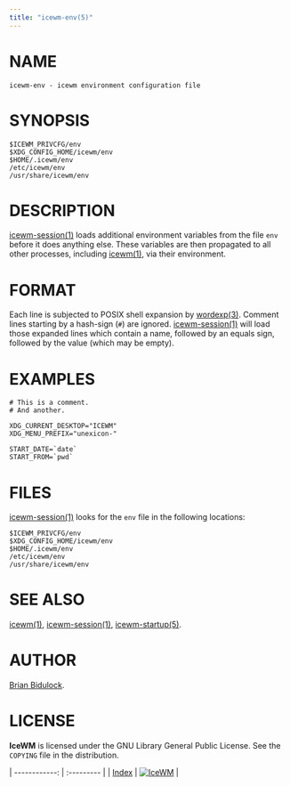 ```yaml
---
title: "icewm-env(5)"
---
```

# NAME

    icewm-env - icewm environment configuration file

# SYNOPSIS

    $ICEWM_PRIVCFG/env
    $XDG_CONFIG_HOME/icewm/env
    $HOME/.icewm/env
    /etc/icewm/env
    /usr/share/icewm/env

# DESCRIPTION

[icewm-session(1)](icewm-session) loads additional environment variables from the file
`env` before it does anything else. These variables are then propagated
to all other processes, including [icewm(1)](icewm), via their environment.

# FORMAT

Each line is subjected to POSIX shell expansion by [wordexp(3)](https://manned.org/wordexp.3).
Comment lines starting by a hash-sign (`#`) are ignored.
[icewm-session(1)](icewm-session) will load those expanded lines which contain a name,
followed by an equals sign, followed by the value (which may be empty).

# EXAMPLES

    # This is a comment.
    # And another.

    XDG_CURRENT_DESKTOP="ICEWM"
    XDG_MENU_PREFIX="unexicon-"

    START_DATE=`date`
    START_FROM=`pwd`

# FILES

[icewm-session(1)](icewm-session) looks for the `env` file in the following locations:

    $ICEWM_PRIVCFG/env
    $XDG_CONFIG_HOME/icewm/env
    $HOME/.icewm/env
    /etc/icewm/env
    /usr/share/icewm/env

# SEE ALSO

[icewm(1)](icewm),
[icewm-session(1)](icewm-session),
[icewm-startup(5)](icewm-startup).

# AUTHOR

[Brian Bidulock](mailto:bidulock@openss7.org).

# LICENSE

**IceWM** is licensed under the GNU Library General Public License.
See the `COPYING` file in the distribution.

| ------------: | :--------- |
| [Index](/man) | [![IceWM](/images/logom.jpg "ice-wm.org")](https://ice-wm.org "ice-wm.org") |
